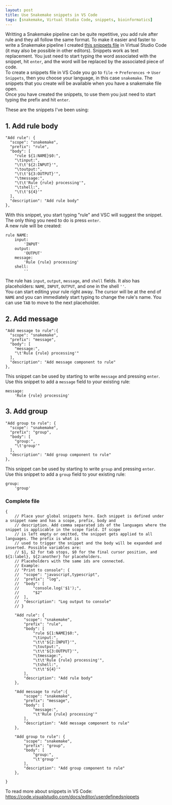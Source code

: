 ```yaml
---
layout: post
title: Use Snakemake snippets in VS Code
tags: [snakemake, Virtual Studio Code, snippets, bioinformatics]
---
```


Writting a Snakemake pipeline can be quite repetitive, you add rule after rule and they all follow the same format. To make it easier and faster to write a Snakemake pipeline I created [this snippets file](https://github.com/CarolinaPB/Bioinfo_scripts/blob/main/snakemake_rule.code-snippets) in Virtual Studio Code (it may also be possible in other editors). Snippets work as text replacement. You just need to start typing the word associated with the snippet, hit `enter`, and the word will be replaced by the associated piece of code.  
To create a snippets file in VS Code you go to `file` -> `Preferences` -> `User Snippets`, then you choose your language, in this case `snakemake`. The snippets that you create will be available when you have a snakemake file open.  
Once you have created the snippets, to use them you just need to start typing the prefix and hit `enter`.

These are the snippets I've been using:
## 1. Add rule body
```
"Add rule": {
  "scope": "snakemake",
  "prefix": "rule",
  "body": [
    "rule ${1:NAME}$0:",
    "\tinput:",
    "\t\t'${2:INPUT}'",
    "\toutput:",
    "\t\t'${3:OUTPUT}'",
    "\tmessage:",
    "\t\t'Rule {rule} processing'",
    "\tshell:",
    "\t\t'${4}'"
  ],
  "description": "Add rule body"
},
```
With this snippet, you start typing "rule" and VSC will suggest the snippet. The only thing you need to do is press `enter`.  
A new rule will be created:
```
rule NAME:
    input:
        'INPUT'
    output:
        'OUTPUT'
    message:
        'Rule {rule} processing'
    shell:
        ''
```
The rule has `input`, `output`, `message`, and `shell` fields. It also has placeholders: `NAME`, `INPUT`, `OUTPUT`, and one in the shell `''`.   
You can start editing your rule right away. The cursor will be at the end of `NAME` and you can immediately start typing to change the rule's name. You can use `TAB` to move to the next placeholder. 

## 2. Add message
```
"Add message to rule":{
  "scope": "snakemake",
  "prefix": "message",
  "body": [
    "message:",
    "\t'Rule {rule} processing'"
  ],
  "description": "Add message component to rule"
},
```
This snippet can be used by starting to write `message` and pressing `enter`.  
Use this snippet to add a `message` field to your existing rule:
```
message:
    'Rule {rule} processing'
```

## 3. Add group

```
"Add group to rule": {
  "scope": "snakemake",
  "prefix": "group",
  "body": [
    "group:",
    "\t'group'"
  ],
  "description": "Add group component to rule"
},
```
This snippet can be used by starting to write `group` and pressing `enter`.  
Use this snippet to add a `group` field to your existing rule:

```
group:
    'group'
```

### Complete file
```
{
	// Place your global snippets here. Each snippet is defined under a snippet name and has a scope, prefix, body and 
	// description. Add comma separated ids of the languages where the snippet is applicable in the scope field. If scope 
	// is left empty or omitted, the snippet gets applied to all languages. The prefix is what is 
	// used to trigger the snippet and the body will be expanded and inserted. Possible variables are: 
	// $1, $2 for tab stops, $0 for the final cursor position, and ${1:label}, ${2:another} for placeholders. 
	// Placeholders with the same ids are connected.
	// Example:
	// "Print to console": {
	// 	"scope": "javascript,typescript",
	// 	"prefix": "log",
	// 	"body": [
	// 		"console.log('$1');",
	// 		"$2"
	// 	],
	// 	"description": "Log output to console"
	// }
	
	"Add rule": {
		"scope": "snakemake",
		"prefix": "rule",
		"body": [
			"rule ${1:NAME}$0:",
			"\tinput:",
			"\t\t'${2:INPUT}'",
			"\toutput:",
			"\t\t'${3:OUTPUT}'",
			"\tmessage:",
			"\t\t'Rule {rule} processing'",
			"\tshell:",
			"\t\t'${4}'"
		],
		"description": "Add rule body"
	},
	
	"Add message to rule":{
		"scope": "snakemake",
		"prefix": "message",
		"body": [
			"message:",
			"\t'Rule {rule} processing'"
		],
		"description": "Add message component to rule"
	},

	"Add group to rule": {
		"scope": "snakemake",
		"prefix": "group",
		"body": [
			"group:",
			"\t'group'"
		],
		"description": "Add group component to rule"
	},

}
```

To read more about snippets in VS Code: https://code.visualstudio.com/docs/editor/userdefinedsnippets
